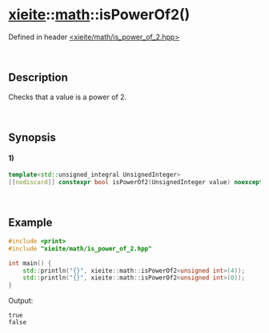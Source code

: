 # [xieite](../../xieite.md)\:\:[math](../../math.md)\:\:isPowerOf2\(\)
Defined in header [<xieite/math/is_power_of_2.hpp>](../../../include/xieite/math/is_power_of_2.hpp)

&nbsp;

## Description
Checks that a value is a power of 2.

&nbsp;

## Synopsis
#### 1)
```cpp
template<std::unsigned_integral UnsignedInteger>
[[nodiscard]] constexpr bool isPowerOf2(UnsignedInteger value) noexcept;
```

&nbsp;

## Example
```cpp
#include <print>
#include "xieite/math/is_power_of_2.hpp"

int main() {
    std::println("{}", xieite::math::isPowerOf2<unsigned int>(4));
    std::println("{}", xieite::math::isPowerOf2<unsigned int>(0));
}
```
Output:
```
true
false
```
